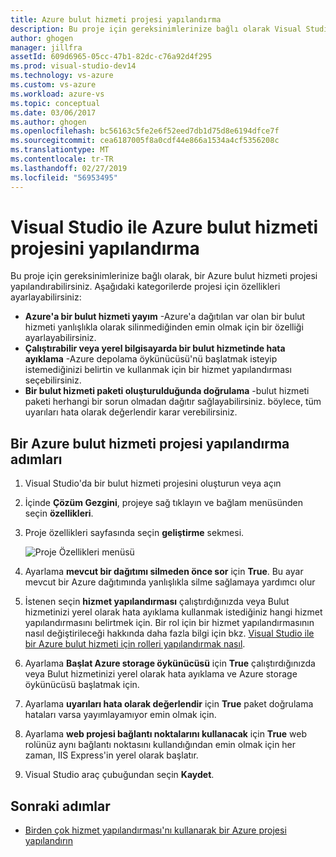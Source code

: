```yaml
---
title: Azure bulut hizmeti projesi yapılandırma
description: Bu proje için gereksinimlerinize bağlı olarak Visual Studio'da bir Azure bulut hizmeti projesi yapılandırmayı öğrenin.
author: ghogen
manager: jillfra
assetId: 609d6965-05cc-47b1-82dc-c76a92d4f295
ms.prod: visual-studio-dev14
ms.technology: vs-azure
ms.custom: vs-azure
ms.workload: azure-vs
ms.topic: conceptual
ms.date: 03/06/2017
ms.author: ghogen
ms.openlocfilehash: bc56163c5fe2e6f52eed7db1d75d8e6194dfce7f
ms.sourcegitcommit: cea6187005f8a0cdf44e866a1534a4cf5356208c
ms.translationtype: MT
ms.contentlocale: tr-TR
ms.lasthandoff: 02/27/2019
ms.locfileid: "56953495"
---
```

# <a name="configure-an-azure-cloud-service-project-with-visual-studio"></a>Visual Studio ile Azure bulut hizmeti projesini yapılandırma
Bu proje için gereksinimlerinize bağlı olarak, bir Azure bulut hizmeti projesi yapılandırabilirsiniz. Aşağıdaki kategorilerde projesi için özellikleri ayarlayabilirsiniz:

- **Azure'a bir bulut hizmeti yayım** -Azure'a dağıtılan var olan bir bulut hizmeti yanlışlıkla olarak silinmediğinden emin olmak için bir özelliği ayarlayabilirsiniz.
- **Çalıştırabilir veya yerel bilgisayarda bir bulut hizmetinde hata ayıklama** -Azure depolama öykünücüsü'nü başlatmak isteyip istemediğinizi belirtin ve kullanmak için bir hizmet yapılandırması seçebilirsiniz.
- **Bir bulut hizmeti paketi oluşturulduğunda doğrulama** -bulut hizmeti paketi herhangi bir sorun olmadan dağıtır sağlayabilirsiniz. böylece, tüm uyarıları hata olarak değerlendir karar verebilirsiniz.

## <a name="steps-to-configure-an-azure-cloud-service-project"></a>Bir Azure bulut hizmeti projesi yapılandırma adımları
1. Visual Studio'da bir bulut hizmeti projesini oluşturun veya açın

1. İçinde **Çözüm Gezgini**, projeye sağ tıklayın ve bağlam menüsünden seçin **özellikleri**.

1. Proje özellikleri sayfasında seçin **geliştirme** sekmesi.

    ![Proje Özellikleri menüsü](./media/vs-azure-tools-configuring-an-azure-project/solution-explorer-project-properties-menu.png)

1. Ayarlama **mevcut bir dağıtımı silmeden önce sor** için **True**. Bu ayar mevcut bir Azure dağıtımında yanlışlıkla silme sağlamaya yardımcı olur

1. İstenen seçin **hizmet yapılandırması** çalıştırdığınızda veya Bulut hizmetinizi yerel olarak hata ayıklama kullanmak istediğiniz hangi hizmet yapılandırmasını belirtmek için. Bir rol için bir hizmet yapılandırmasının nasıl değiştirileceği hakkında daha fazla bilgi için bkz. [Visual Studio ile bir Azure bulut hizmeti için rolleri yapılandırmak nasıl](./vs-azure-tools-configure-roles-for-cloud-service.md).

1. Ayarlama **Başlat Azure storage öykünücüsü** için **True** çalıştırdığınızda veya Bulut hizmetinizi yerel olarak hata ayıklama ve Azure storage öykünücüsü başlatmak için.

1. Ayarlama **uyarıları hata olarak değerlendir** için **True** paket doğrulama hataları varsa yayımlayamıyor emin olmak için.

1. Ayarlama **web projesi bağlantı noktalarını kullanacak** için **True** web rolünüz aynı bağlantı noktasını kullandığından emin olmak için her zaman, IIS Express'in yerel olarak başlatır.

1. Visual Studio araç çubuğundan seçin **Kaydet**.

## <a name="next-steps"></a>Sonraki adımlar
- [Birden çok hizmet yapılandırması'nı kullanarak bir Azure projesi yapılandırın](vs-azure-tools-multiple-services-project-configurations.md)
